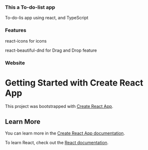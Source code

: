 ### This a To-do-list app

To-do-lis app using react, and TypeScript

### Features

react-icons for icons

react-beautiful-dnd for Drag and Drop feature

### Website



# Getting Started with Create React App

This project was bootstrapped with [Create React App](https://github.com/facebook/create-react-app).



## Learn More

You can learn more in the [Create React App documentation](https://facebook.github.io/create-react-app/docs/getting-started).

To learn React, check out the [React documentation](https://reactjs.org/).

